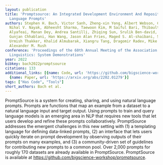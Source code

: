 ```yaml
---
layout: publication
title: 'Promptsource: An Integrated Development Environment And Repository For Natural
  Language Prompts'
authors: Stephen H. Bach, Victor Sanh, Zheng-xin Yong, Albert Webson, Colin Raffel,
  Nihal V. Nayak, Abheesht Sharma, Taewoon Kim, M Saiful Bari, Thibault Fevry, Zaid
  Alyafeai, Manan Dey, Andrea Santilli, Zhiqing Sun, Srulik Ben-david, Canwen Xu,
  Gunjan Chhablani, Han Wang, Jason Alan Fries, Maged S. Al-shaibani, Shanya Sharma,
  Urmish Thakker, Khalid Almubarak, Xiangru Tang, Dragomir Radev, Mike Tian-jian Jiang,
  Alexander M. Rush
conference: 'Proceedings of the 60th Annual Meeting of the Association for Computational
  Linguistics: System Demonstrations'
year: 2022
bibkey: bach2022promptsource
citations: 133
additional_links: [{name: Code, url: 'https://github.com/bigscience-workshop/promptsource'},
  {name: Paper, url: 'https://arxiv.org/abs/2202.01279'}]
tags: ["Has Code", "Tools"]
short_authors: Bach et al.
---
```

PromptSource is a system for creating, sharing, and using natural language
prompts. Prompts are functions that map an example from a dataset to a natural
language input and target output. Using prompts to train and query language
models is an emerging area in NLP that requires new tools that let users
develop and refine these prompts collaboratively. PromptSource addresses the
emergent challenges in this new setting with (1) a templating language for
defining data-linked prompts, (2) an interface that lets users quickly iterate
on prompt development by observing outputs of their prompts on many examples,
and (3) a community-driven set of guidelines for contributing new prompts to a
common pool. Over 2,000 prompts for roughly 170 datasets are already available
in PromptSource. PromptSource is available at
https://github.com/bigscience-workshop/promptsource.